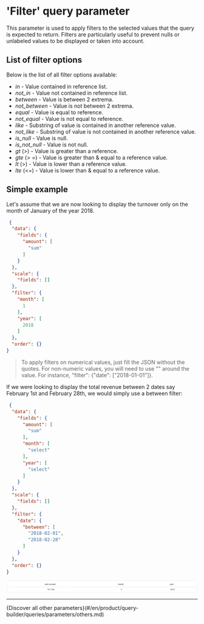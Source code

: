 # 'Filter' query parameter

This parameter is used to apply filters to the selected values that the query is expected to return. Filters are particularly useful to prevent nulls or unlabeled values to be displayed or taken into account.

## List of filter options

Below is the list of all filter options available:
* *in* - Value contained in reference list.
* *not_in* - Value not contained in reference list.
* *between* - Value is between 2 extrema. 
* *not_between* - Value is not between 2 extrema. 
* *equal* - Value is equal to reference. 
* *not_equal*  - Value is not equal to reference. 
* *like*  - Substring of value is contained in another reference value. 
* *not_like*  - Substring of value is not contained in another reference value.
* *is_null* - Value is null. 
* *is_not_null*  - Value is not null.
* *gt* (>) - Value is greater than a reference.
* *gte* (> =) - Value is greater than & equal to a reference value.
* *lt* (>)  - Value is lower than a reference value.
* *lte* (<=) - Value is lower than & equal to a reference value.

## Simple example

Let's assume that we are now looking to display the turnover only on the month of January of the year 2018.

```json
 {
  "data": {
    "fields": {
      "amount": [
        "sum"
      ]
    }
  },
  "scale": {
    "fields": []
  },
  "filter": {
    "month": [
      1
    ],
    "year": [
      2018
    ]
  },
  "order": {}
}
```

> To apply filters on numerical values, just fill the JSON without the quotes. For non-numeric values, you will need to use "" around the value. For instance, "filter": {"date": ["2018-01-01"]}.

If we were looking to display the total revenue between 2 dates say February 1st and February 28th, we would simply use a between filter:

```json
 {
  "data": {
    "fields": {
      "amount": [
        "sum"
      ],
      "month": [
        "select"
      ],
      "year": [
        "select"
      ]
    }
  },
  "scale": {
    "fields": []
  },
  "filter": {
    "date": {
      "between": [
        "2018-02-01",
        "2018-02-28"
      ]
    }
  },
  "order": {}
}
```
![filter-preview](picts/param-filter.png)

---

{Discover all other parameters}(#/en/product/query-builder/queries/parameters/others.md)